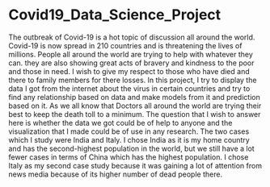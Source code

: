 # Covid19_Data_Science_Project


The outbreak of Covid-19 is a hot topic of discussion all around the world. Covid-19 is now spread in 210 countries and is threatening the lives of millions. People all around the world are trying to help with whatever they can. they are also showing great acts of bravery and kindness to the poor and those in need. I wish to give my respect to those who have died and there to family members for there losses. In this project, I try to display the data I got from the internet about the virus in certain countries and try to find any relationship based on data and make models from it and prediction based on it. As we all know that  Doctors all around the world are trying their best to keep the death toll to a minimum. The question that I wish to answer here is whether the data we got could be of help to anyone and the visualization that I made could be of use in any research. The two cases which I study were India and Italy. I chose India as it is my home country and has the second-highest population in the world, but we still have a lot fewer cases in terms of China which has the highest population. I chose Italy as my second case study because it was gaining a lot of attention from news media because of its higher number of dead people there.
